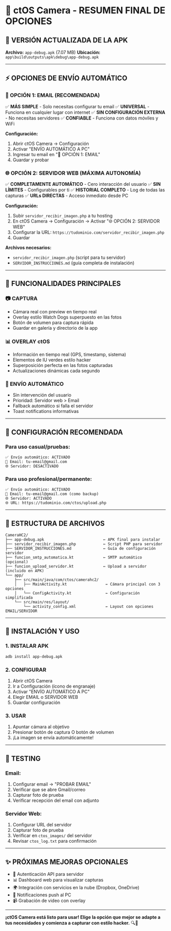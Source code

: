 # 🚀 ctOS Camera - RESUMEN FINAL DE OPCIONES

## **📱 VERSIÓN ACTUALIZADA DE LA APK**

**Archivo:** `app-debug.apk` (7.07 MB)
**Ubicación:** `app\build\outputs\apk\debug\app-debug.apk`

---

## **⚡ OPCIONES DE ENVÍO AUTOMÁTICO**

### **📧 OPCIÓN 1: EMAIL (RECOMENDADA)**

✅ **MÁS SIMPLE** - Solo necesitas configurar tu email
✅ **UNIVERSAL** - Funciona en cualquier lugar con internet
✅ **SIN CONFIGURACIÓN EXTERNA** - No necesitas servidores
✅ **CONFIABLE** - Funciona con datos móviles y WiFi

**Configuración:**
1. Abrir ctOS Camera → Configuración
2. Activar "ENVÍO AUTOMÁTICO A PC"
3. Ingresar tu email en "📧 OPCIÓN 1: EMAIL"
4. Guardar y probar

### **🌐 OPCIÓN 2: SERVIDOR WEB (MÁXIMA AUTONOMÍA)**

✅ **COMPLETAMENTE AUTOMÁTICO** - Cero interacción del usuario
✅ **SIN LÍMITES** - Configurables por ti
✅ **HISTORIAL COMPLETO** - Log de todas las capturas
✅ **URLs DIRECTAS** - Acceso inmediato desde PC

**Configuración:**
1. Subir `servidor_recibir_imagen.php` a tu hosting
2. En ctOS Camera → Configuración → Activar "🌐 OPCIÓN 2: SERVIDOR WEB"
3. Configurar la URL: `https://tudominio.com/servidor_recibir_imagen.php`
4. Guardar

**Archivos necesarios:**
- `servidor_recibir_imagen.php` (script para tu servidor)
- `SERVIDOR_INSTRUCCIONES.md` (guía completa de instalación)

---

## **🎯 FUNCIONALIDADES PRINCIPALES**

### **📷 CAPTURA**
- Cámara real con preview en tiempo real
- Overlay estilo Watch Dogs superpuesto en las fotos
- Botón de volumen para captura rápida
- Guardar en galería y directorio de la app

### **📊 OVERLAY ctOS**
- Información en tiempo real (GPS, timestamp, sistema)
- Elementos de IU verdes estilo hacker
- Superposición perfecta en las fotos capturadas
- Actualizaciones dinámicas cada segundo

### **📱 ENVÍO AUTOMÁTICO**
- Sin intervención del usuario
- Prioridad: Servidor web > Email
- Fallback automático si falla el servidor
- Toast notifications informativas

---

## **🔧 CONFIGURACIÓN RECOMENDADA**

### **Para uso casual/pruebas:**
```
✅ Envío automático: ACTIVADO
📧 Email: tu-email@gmail.com
🌐 Servidor: DESACTIVADO
```

### **Para uso profesional/permanente:**
```
✅ Envío automático: ACTIVADO
📧 Email: tu-email@gmail.com (como backup)
🌐 Servidor: ACTIVADO
🌐 URL: https://tudominio.com/ctos/upload.php
```

---

## **📂 ESTRUCTURA DE ARCHIVOS**

```
CameraHC2/
├── app-debug.apk                          ← APK final para instalar
├── servidor_recibir_imagen.php            ← Script PHP para servidor
├── SERVIDOR_INSTRUCCIONES.md              ← Guía de configuración servidor
├── funcion_smtp_automatica.kt             ← SMTP automático (opcional)
├── funcion_upload_servidor.kt             ← Upload a servidor (incluido en APK)
└── app/
    ├── src/main/java/com/ctos/camerahc2/
    │   ├── MainActivity.kt                 ← Cámara principal con 3 opciones
    │   └── ConfigActivity.kt               ← Configuración simplificada
    └── src/main/res/layout/
        └── activity_config.xml             ← Layout con opciones EMAIL/SERVIDOR
```

---

## **🚀 INSTALACIÓN Y USO**

### **1. INSTALAR APK**
```bash
adb install app-debug.apk
```

### **2. CONFIGURAR**
1. Abrir ctOS Camera
2. Ir a Configuración (ícono de engranaje)
3. Activar "ENVÍO AUTOMÁTICO A PC"
4. Elegir EMAIL o SERVIDOR WEB
5. Guardar configuración

### **3. USAR**
1. Apuntar cámara al objetivo
2. Presionar botón de captura O botón de volumen
3. ¡La imagen se envía automáticamente!

---

## **🎯 TESTING**

### **Email:**
1. Configurar email → "PROBAR EMAIL"
2. Verificar que se abre Gmail/correo
3. Capturar foto de prueba
4. Verificar recepción del email con adjunto

### **Servidor Web:**
1. Configurar URL del servidor
2. Capturar foto de prueba
3. Verificar en `ctos_images/` del servidor
4. Revisar `ctos_log.txt` para confirmación

---

## **✨ PRÓXIMAS MEJORAS OPCIONALES**

- 🔐 Autenticación API para servidor
- 📊 Dashboard web para visualizar capturas
- 🌍 Integración con servicios en la nube (Dropbox, OneDrive)
- 🔔 Notificaciones push al PC
- 📹 Grabación de video con overlay

---

**¡ctOS Camera está listo para usar! Elige la opción que mejor se adapte a tus necesidades y comienza a capturar con estilo hacker.** 🔍🎯